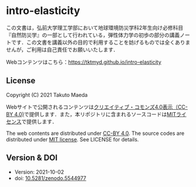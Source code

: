 # intro-elasticity

この文書は，弘前大学理工学部において地球環境防災学科2年生向け必修科目『自然防災学』の一部として行われている，弾性体力学の初歩の部分の講義ノートです．この文書を講義以外の目的で利用することを妨げるものでは全くありませんが，ご利用は自己責任でお願いいたします．

Webコンテンツはこちら：https://tktmyd.github.io/intro-elasticity

## License

Copyright (C) 2021 Takuto Maeda

Webサイトで公開されるコンテンツは[クリエイティブ・コモンズ4.0表示（CC-BY 4.0)](https://creativecommons.org/licenses/by/4.0/)で提供します．また，本リポジトリに含まれるソースコードは[MITライセンス](https://opensource.org/licenses/MIT)で提供します．

The web contents are distributed under [CC-BY 4.0](https://creativecommons.org/licenses/by/4.0/). The source codes are distributed under [MIT license](https://opensource.org/licenses/MIT). See LICENSE for details. 


## Version & DOI

- Version: 2021-10-02
- doi: [10.5281/zenodo.5544977](https://doi.org/10.5281/zenodo.5544977)
